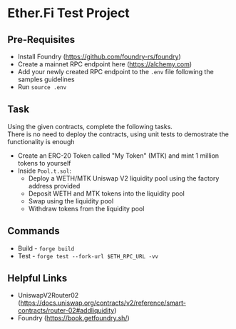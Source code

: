 # Ether.Fi Test Project
## Pre-Requisites

- Install Foundry (https://github.com/foundry-rs/foundry)
- Create a mainnet RPC endpoint here (https://alchemy.com)
- Add your newly created RPC endpoint to the `.env` file following the samples guidelines
- Run `source .env`
## Task

Using the given contracts, complete the following tasks.  
There is no need to deploy the contracts, using unit tests to demostrate the functionality is enough

- Create an ERC-20 Token called "My Token" (MTK) and mint 1 million tokens to yourself
- Inside `Pool.t.sol`:
  - Deploy a WETH/MTK Uniswap V2 liquidity pool using the factory address provided
  - Deposit WETH and MTK tokens into the liquidity pool
  - Swap using the liquidity pool
  - Withdraw tokens from the liquidity pool

## Commands

- Build - `forge build`
- Test - `forge test --fork-url $ETH_RPC_URL -vv` 

## Helpful Links

- UniswapV2Router02 (https://docs.uniswap.org/contracts/v2/reference/smart-contracts/router-02#addliquidity)
- Foundry (https://book.getfoundry.sh/)
